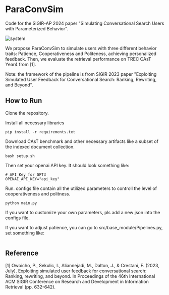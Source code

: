 # ParaConvSim
Code for the SIGIR-AP 2024 paper "Simulating Conversational Search Users with Parameterized Behavior".


![system](https://github.com/user-attachments/assets/16a4c961-a859-4173-b8ce-c24f55db46c2)

We propose ParaConvSim to simulate users with three different behavior traits: Patience, Cooperativeness and Politeness, achieving personalized feedback. 
Then, we evaluate the retrieval performance on TREC CAsT Year4 from [1].

Note: the framework of the pipeline is from SIGIR 2023 paper "Exploiting Simulated User Feedback for Conversational Search: Ranking, Rewriting, and Beyond".

## How to Run

Clone the repository.

Install all necessary libraries

```
pip install -r requirements.txt
```

Download CAsT benchmark and other necessary artifacts like a subset of the indexed document collection.

```
bash setup.sh
```

Then set your openai API key. It should look something like:
```
# API Key for GPT3
OPENAI_API_KEY="api_key"
```

Run. configs file contain all the utilized parameters to controll the level of cooperativeness and politness.

```
python main.py
```

If you want to customize your own parameters, pls add a new json into the configs file.

If you want to adjust patience, you can go to src/base_module/Pipelines.py, set something like:


```

```














## Reference
[1] Owoicho, P., Sekulic, I., Aliannejadi, M., Dalton, J., & Crestani, F. (2023, July). Exploiting simulated user feedback for conversational search: Ranking, rewriting, and beyond. In Proceedings of the 46th International ACM SIGIR Conference on Research and Development in Information Retrieval (pp. 632-642).
